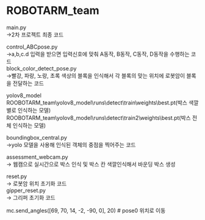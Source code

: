 # ROBOTARM_team


main.py<br>
->2차 프로젝트 최종 코드<br>

control_ABCpose.py<br>
->a,b,c.d 입력을 받으면 입력신호에 맞춰  A동작, B동작, C동작, D동작을 수행하는 코드<br>
block_color_detect_pose.py<br>
->빨강, 파랑, 노랑, 초록 색상의 블록을 인식해서 각 블록의 맞는 위치에 로봇암이 블록을 전달하는 코드<br>

yolov8_model<br>
ROOBOTARM_team\yolov8_model\runs\detect\train\weights\best.pt(박스 색깔별로 인식하는 모델)<br>
ROOBOTARM_team\yolov8_model\runs\detect\train2\weights\best.pt(박스 전체 인식하는 모델)<br>

boundingbox_central.py<br>
->yolo 모델을 사용해 인식된 객체의 중점을 찍어주는 코드<br>

assessment_webcam.py<br>
-> 웹캠으로 실시간으로 박스 인식 및 박스 칸 색깔인식해서 바운딩 박스 생성

reset.py<br>
-> 로봇암 위치 초기화 코드<br>
gipper_reset.py<br>
-> 그리퍼 초기화 코드<br>


mc.send_angles([69, 70, 14, -2, -90, 0], 20)  # pose0 위치로 이동    
